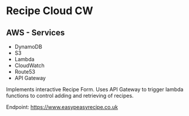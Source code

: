 # Recipe Cloud CW

## AWS - Services
* DynamoDB
* S3
* Lambda
* CloudWatch
* Route53
* API Gateway


Implements interactive Recipe Form. Uses API Gateway to trigger lambda functions to control adding and retrieving of recipes. 


Endpoint: https://www.easypeasyrecipe.co.uk 


